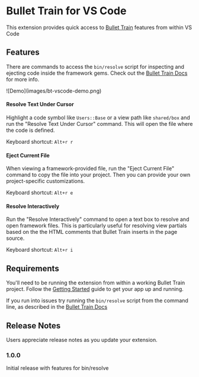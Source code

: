 # Bullet Train for VS Code

This extension provides quick access to [Bullet Train](https://bullettrain.co/) features from within VS Code

## Features

There are commands to access the `bin/resolve` script for inspecting and ejecting code inside the framework gems. Check out the [Bullet Train Docs](https://bullettrain.co/docs/indirection) for more info.

\!\[Demo\]\(images/bt-vscode-demo.png\)

#### Resolve Text Under Cursor

Highlight a code symbol like `Users::Base` or a view path like `shared/box` and run the "Resolve Text Under Cursor" command. This will open the file where the code is defined.

Keyboard shortcut: `Alt+r r`

#### Eject Current File

When viewing a framework-provided file, run the "Eject Current File" command to copy the file into your project. Then you can provide your own project-specific customizations.

Keyboard shortcut: `Alt+r e`

#### Resolve Interactively

Run the "Resolve Interactively" command to open a text box to resolve and open framework files. This is particularly useful for resolving view partials based on the the HTML comments that Bullet Train inserts in the page source.

Keyboard shortcut: `Alt+r i`

## Requirements

You'll need to be running the extension from within a working Bullet Train project. Follow the [Getting Started](https://bullettrain.co/docs/getting-started) guide to get your app up and running.

If you run into issues try running the `bin/resolve` script from the command line, as described in the [Bullet Train Docs](https://bullettrain.co/docs/indirection)

## Release Notes

Users appreciate release notes as you update your extension.

### 1.0.0

Initial release with features for bin/resolve
